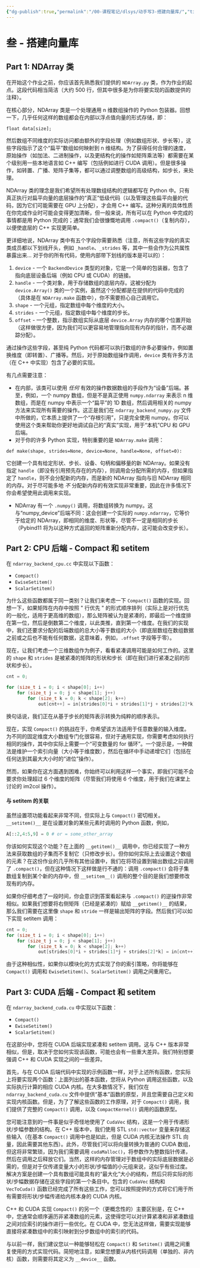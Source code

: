 ```yaml
---
{"dg-publish":true,"permalink":"/00-课程笔记/dlsys/动手写3-搭建向量库/","title":"叁 - 搭建向量库"}
---
```



# 叁 - 搭建向量库

## Part 1: NDArray 类

在开始这个作业之前，你应该首先熟悉我们提供的 `NDArray.py` 类，作为作业的起点。这段代码相当简洁（大约 500 行，但其中很多是为你将要实现的函数提供的注释）。

在核心部分，NDArray 类是一个处理通用 n 维数组操作的 Python 包装器。回想一下，几乎任何这样的数组都会在内部以浮点值向量的形式存储，即：

`float data[size];`

然后数组不同维度的实际访问都由额外的字段处理（例如数组形状、步长等），这些字段指示了这个“扁平”数组如何映射到 n 维结构。为了获得任何合理的速度，原始操作（如加法、二进制操作，以及更结构化的操作如矩阵乘法等）都需要在某个级别用一些本地语言如 C++ 编写（包括例如进行 CUDA 调用）。但是很多操作，如转置、广播、矩阵子集等，都可以通过调整数组的高级结构，如步长，来处理。

NDArray 类的理念是我们希望所有处理数组结构的逻辑都写在 Python 中。只有真正执行对扁平向量的底层操作的“真正”低级代码（以及管理这些扁平向量的代码，因为它们可能需要在 GPU 上分配），才会用 C++ 编写。这种分离的具体性质在你完成作业时可能会变得更加清晰，但一般来说，所有可以在 Python 中完成的事情都是用 Python 完成的；通常我们会很慷慨地调用 `.compact()`（复制内存），以便使底层的 C++ 实现更简单。

更详细地说，NDArray 类中有五个字段你需要熟悉（注意，所有这些字段的真实类成员都以下划线开头，例如 `_handle`、`_strides` 等，其中一些会作为公共属性暴露出来... 对于你的所有代码，使用内部带下划线的版本是可以的）：

1. `device` - 一个 `BackendDevice` 类型的对象，它是一个简单的包装器，包含了指向底层设备后端（例如 CPU 或 CUDA）的链接。
2. `handle` - 一个类对象，用于存储数组的底层内存。这被分配为 `device.Array()` 类的一个实例，虽然这个分配都是在提供的代码中完成的（具体是在 `NDArray.make` 函数中），你不需要担心自己调用它。
3. `shape` - 一个元组，指定数组中每个维度的大小。
4. `strides` - 一个元组，指定数组中每个维度的步长。
5. `offset` - 一个整数，指示数组实际从底层 `device.Array` 内存的哪个位置开始（这样做很方便，因为我们可以更容易地管理指向现有内存的指针，而不必跟踪分配）。

通过操作这些字段，甚至纯 Python 代码都可以执行数组的许多必要操作，例如置换维度（即转置）、广播等。然后，对于原始数组操作调用，`device` 类有许多方法（在 C++ 中实现）包含了必要的实现。

有几点需要注意：

- 在内部，该类可以使用 _任何_ 有效的操作数据数组的手段作为“设备”后端。甚至，例如，一个 numpy 数组，但是不是真正使用 `numpy.ndarray` 来表示 n 维数组，而是在 numpy 中表示一个“扁平”的 1D 数组，然后调用相关的 numpy 方法来实现所有需要的操作。这正是我们在 `ndarray_backend_numpy.py` 文件中所做的，它本质上提供了一个“存根引用”，只是完全使用 numpy。你可以使用这个类来帮助你更好地调试自己的“真实”实现，用于“本机”CPU 和 GPU 后端。
- 对于你的许多 Python 实现，特别重要的是 `NDArray.make` 调用：

`def make(shape, strides=None, device=None, handle=None, offset=0):`

它创建一个具有给定形状、步长、设备、句柄和偏移量的新 NDArray。如果没有指定 `handle`（即没有引用预先存在的内存），则调用会分配所需的内存，但如果指定了 `handle`，则不会分配新的内存，而是新的 NDArray 指向与旧 NDArray 相同的内存。对于尽可能多地 _不_ 分配新内存的有效实现非常重要，因此在许多情况下你会希望使用此调用来实现。

- NDArray 有一个 `.numpy()` 调用，将数组转换为 numpy。这与“numpy_device”后端不同：这会创建一个实际的 `numpy.ndarray`，它等价于给定的 NDArray，即相同的维度、形状等，尽管不一定是相同的步长（Pybind11 将为以这种方式返回的矩阵重新分配内存，这可能会改变步长）。

##  Part 2: CPU 后端 - Compact 和 setitem

在 `ndarray_backend_cpu.cc` 中实现以下函数：

- `Compact()`
- `EwiseSetitem()`
- `ScalarSetitem()`

为什么这些函数都属于同一类别？让我们来考虑一下 `Compact()` 函数的实现。回想一下，如果矩阵在内存中按照 " 行优先 " 的形式顺序排列（实际上是对行优先的一般化，适用于更高维的数组），那么矩阵被认为是紧凑的，即最后一个维度排在第一位，然后是倒数第二个维度，以此类推，直到第一个维度。在我们的实现中，我们还要求分配的后端数组的总大小等于数组的大小（即底层数组在数组数据之前或之后也不能有任何数据，这意味着，例如，`.offset` 字段等于零）。

现在，让我们考虑一个三维数组作为例子，看看紧凑调用可能是如何工作的。这里的 `shape` 和 `strides` 是被紧凑的矩阵的形状和步长（即在我们进行紧凑之前的形状和步长）。

```c++
cnt = 0;

for (size_t i = 0; i < shape[0]; i++)
    for (size_t j = 0; j < shape[1]; j++)
        for (size_t k = 0; k < shape[2]; k++)
            out[cnt++] = in[strides[0]*i + strides[1]*j + strides[2]*k];
```

换句话说，我们正在从基于步长的矩阵表示转换为纯粹的顺序表示。

现在，实现 `Compact()` 的挑战在于，你希望该方法适用于任意数量的输入维度。为不同的固定维度大小数组专门化很容易，但对于通用实现，你需要考虑如何执行相同的操作，其中你实际上需要一个“可变数量的 for 循环”。一个提示是，一种做法是维护一个索引向量（大小等于维度数），然后在循环中手动递增它们（包括在任何达到其最大大小时的“进位”操作）。

然而，如果你在这方面遇到困难，你始终可以利用这样一个事实，即我们可能不会要求你处理超过 6 个维度的矩阵（尽管我们将使用 6 个维度，用于我们在课堂上讨论的 im2col 操作）。

#### 与 setitem 的关联

虽然设置项功能看起来非常不同，但实际上与 `Compact()` 密切相关。`__setitem()__` 是在设置对象的某些元素时调用的 Python 函数，例如，

```python
A[::2,4:5,9] = 0 # or = some_other_array
```

你该如何实现这个功能？在上面的 `__getitem()__` 调用中，你已经实现了一种方法来获取数组的子集而不复制它（只修改步长）。但你如何实际上去设置这个数组的元素？在这份作业的几乎所有其他设置中，我们在将项设置到输出数组之前调用了 `.compact()`，但在这种情况下这样做是行不通的：调用 `.compact()` 会将子集数组复制到某个新的内存中，但 `__setitem__()` 调用的整个目的是我们想要修改现有的内存。

如果你仔细考虑了一段时间，你会意识到答案看起来与 `.compact()` 的逆操作非常相似。如果我们想要将右侧矩阵（已经是紧凑的）赋给 `__getitem()__` 的结果，那么我们需要在这里像 `shape` 和 `stride` 一样是输出矩阵的字段。然后我们可以如下实现 setitem 调用：

```c++
cnt = 0;
for (size_t i = 0; i < shape[0]; i++)
    for (size_t j = 0; j < shape[1]; j++)
        for (size_t k = 0; k < shape[2]; k++)
            out[strides[0]*i + strides[1]*j + strides[2]*k] = in[cnt++]; // or "= val;"
```

由于这种相似性，如果你以模块化的方式实现了你的索引策略，你将能够在 `Compact()` 调用和 `EwiseSetitem()`、`ScalarSetitem()` 调用之间重用它。

## Part 3: CUDA 后端 - Compact 和 setitem

在 `ndarray_backend_cuda.cu` 中实现以下函数：

- `Compact()`
- `EwiseSetitem()`
- `ScalarSetitem()`

在这部分中，您将在 CUDA 后端实现紧凑和 setitem 调用。这与 C++ 版本非常相似，但是，取决于您如何实现该函数，可能也会有一些重大差异。我们特别想要强调 C++ 和 CUDA 实现之间的一些差异。

首先，与在 CUDA 后端代码中实现的示例函数一样，对于上述所有函数，您实际上将要实现两个函数：上面列出的基本函数，您将从 Python 调用这些函数，以及实际执行计算的相应 CUDA 内核。在大多数情况下，我们仅在 `ndarray_backend_cuda.cu` 文件中提供“基本”函数的原型，并且您需要自己定义和实现内核函数。但是，为了了解这些函数的工作原理，对于 `Compact()` 调用，我们提供了完整的 `Compact()` 调用，以及 `CompactKernel()` 调用的函数原型。

您可能注意到的一件事是似乎奇怪地使用了 `CudaVec` 结构，这是一个用于传递形状/步幅参数的结构。在 C++ 版本中，我们使用 STL `std::vector` 变量来存储这些输入（在基本 `Compact()` 调用中也是如此，但是 CUDA 内核无法操作 STL 向量，因此需要其他东西）。此外，尽管我们可以将向量转换为普通的 CUDA 数组，但这将非常繁琐，因为我们需要调用 `cudaMalloc()`，将参数作为整数指针传递，然后在调用之后释放它们。当然，这样的内存管理对于数组中的实际底层数据是必需的，但是对于仅传递变量大小的形状/步幅值的小元组来说，这似乎有些过度。解决方案是创建一个具有数组可能具有的“最大化”大小的结构，然后只将实际的形状/步幅数据存储在这些字段的第一个条目中。包含的 `CudaVec` 结构和 `VecToCuda()` 函数已经完成了所有这些工作，您可以按照提供的方式将它们用于所有需要将形状/步幅传递给内核本身的 CUDA 内核。

C++ 和 CUDA 实现 `Compact()` 的另一个（更概念性的）主要区别是，在 C++ 中，您通常会顺序遍历非紧凑数组的元素，这使得您可以对计算紧凑和非紧凑数组之间对应索引的操作进行一些优化。在 CUDA 中，您无法这样做，需要实现能够直接将紧凑数组中的索引映射到分步数组中的索引的代码。

与以前一样，我们建议您以一种能够轻松在 `Compact()` 和 `Setitem()` 调用之间重复使用的方式实现代码。简短地注意，如果您想要从内核代码调用（单独的、非内核）函数，则需要将其定义为 `__device__` 函数。
